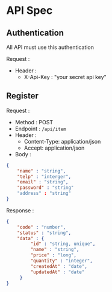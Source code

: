 # API Spec

## Authentication

All API must use this authentication

Request :
- Header :
    - X-Api-Key : "your secret api key"
    
## Register

Request :
- Method : POST
- Endpoint : `/api/item`
- Header :
    - Content-Type: application/json
    - Accept: application/json
- Body :

```json 
{
    "name" : "string",
    "telp" : "interger",
    "email" : "string",
    "password" : "string"
    "address" : "string"
}
```

Response :

```json 
{
    "code" : "number",
    "status" : "string",
    "data" : {
         "id" : "string, unique",
         "name" : "string",
         "price" : "long",
         "quantity" : "integer",
         "createdAt" : "date",
         "updatedAt" : "date"
     }
}
```
